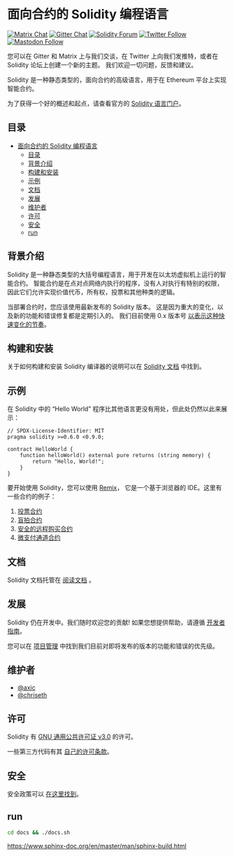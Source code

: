 # 面向合约的 Solidity 编程语言

[![Matrix Chat](https://img.shields.io/badge/Matrix%20-chat-brightgreen?style=plastic&logo=matrix)](https://matrix.to/#/#ethereum_solidity:gitter.im)
[![Gitter Chat](https://img.shields.io/badge/Gitter%20-chat-brightgreen?style=plastic&logo=gitter)](https://gitter.im/ethereum/solidity)
[![Solidity Forum](https://img.shields.io/badge/Solidity_Forum%20-discuss-brightgreen?style=plastic&logo=discourse)](https://forum.soliditylang.org/)
[![Twitter Follow](https://img.shields.io/twitter/follow/solidity_lang?style=plastic&logo=twitter)](https://twitter.com/solidity_lang)
[![Mastodon Follow](https://img.shields.io/mastodon/follow/000335908?domain=https%3A%2F%2Ffosstodon.org%2F&logo=mastodon&style=plastic)](https://fosstodon.org/@solidity)

您可以在 Gitter 和 Matrix 上与我们交谈，在 Twitter 上向我们发推特，或者在 Solidity 论坛上创建一个新的主题。
我们欢迎一切问题，反馈和建议。

Solidity 是一种静态类型的，面向合约的高级语言，用于在 Ethereum 平台上实现智能合约。

为了获得一个好的概述和起点，请查看官方的 [Solidity 语言门户](https://soliditylang.org)。

## 目录

- [面向合约的 Solidity 编程语言](#面向合约的-solidity-编程语言)
  - [目录](#目录)
  - [背景介绍](#背景介绍)
  - [构建和安装](#构建和安装)
  - [示例](#示例)
  - [文档](#文档)
  - [发展](#发展)
  - [维护者](#维护者)
  - [许可](#许可)
  - [安全](#安全)
  - [run](#run)

## 背景介绍

Solidity 是一种静态类型的大括号编程语言，用于开发在以太坊虚拟机上运行的智能合约。
智能合约是在点对点网络内执行的程序，没有人对执行有特别的权限，
因此它们允许实现价值代币，所有权，投票和其他种类的逻辑。

当部署合约时，您应该使用最新发布的 Solidity 版本。
这是因为重大的变化，以及新的功能和错误修复都是定期引入的。
我们目前使用 0.x 版本号 [以表示这种快速变化的节奏](https://semver.org/#spec-item-4)。

## 构建和安装

关于如何构建和安装 Solidity 编译器的说明可以在
[Solidity 文档](https://docs.soliditylang.org/en/latest/installing-solidity.html#building-from-source)
中找到。

## 示例

在 Solidity 中的 “Hello World” 程序比其他语言更没有用处，但此处仍然以此来展示：

```solidity
// SPDX-License-Identifier: MIT
pragma solidity >=0.6.0 <0.9.0;

contract HelloWorld {
    function helloWorld() external pure returns (string memory) {
        return "Hello, World!";
    }
}
```

要开始使用 Solidity，您可以使用 [Remix](https://remix.ethereum.org/)，
它是一个基于浏览器的 IDE。这里有一些合约的例子：

1. [投票合约](https://docs.soliditylang.org/en/latest/solidity-by-example.html#voting)
2. [盲拍合约](https://docs.soliditylang.org/en/latest/solidity-by-example.html#blind-auction)
3. [安全的远程购买合约](https://docs.soliditylang.org/en/latest/solidity-by-example.html#safe-remote-purchase)
4. [微支付通道合约](https://docs.soliditylang.org/en/latest/solidity-by-example.html#micropayment-channel)

## 文档

Solidity 文档托管在 [阅读文档](https://docs.soliditylang.org) 。

## 发展

Solidity 仍在开发中。我们随时欢迎您的贡献!
如果您想提供帮助，请遵循 [开发者指南](https://docs.soliditylang.org/en/latest/contributing.html)。

您可以在 [项目管理](https://github.com/ethereum/solidity/projects)
中找到我们目前对即将发布的版本的功能和错误的优先级。

## 维护者

- [@axic](https://github.com/axic)
- [@chriseth](https://github.com/chriseth)

## 许可

Solidity 有 [GNU 通用公共许可证 v3.0](LICENSE.txt) 的许可。

一些第三方代码有其 [自己的许可条款](cmake/templates/license.h.in)。

## 安全

安全政策可以 [在这里找到](SECURITY.md)。

## run

```sh
cd docs && ./docs.sh
```

https://www.sphinx-doc.org/en/master/man/sphinx-build.html
